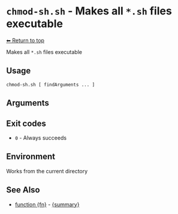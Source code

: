 
# `chmod-sh.sh` - Makes all `*.sh` files executable

[⬅ Return to top](index.md)

Makes all `*.sh` files executable

## Usage

    chmod-sh.sh [ findArguments ... ]
    

## Arguments



## Exit codes

- `0` - Always succeeds

## Environment

Works from the current directory

## See Also

- [function {fn}]({documentationPath}) - [{summary}]({sourceLink})
